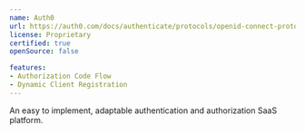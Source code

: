 ```yaml
---
name: Auth0
url: https://auth0.com/docs/authenticate/protocols/openid-connect-protocol
license: Proprietary
certified: true
openSource: false

features:
- Authorization Code Flow
- Dynamic Client Registration
---
```


An easy to implement, adaptable authentication and authorization SaaS platform.
